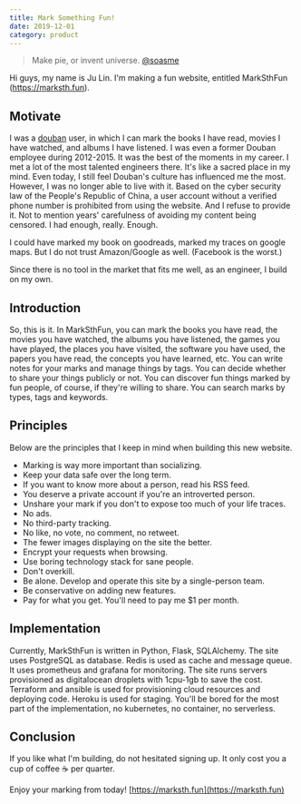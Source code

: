 ```yaml
---
title: Mark Something Fun!
date: 2019-12-01
category: product
---
```


> Make pie, or invent universe. [@soasme](https://www.douban.com/people/soasme/)

Hi guys, my name is Ju Lin. I'm making a fun website, entitled MarkSthFun (<https://marksth.fun>).

## Motivate

I was a [douban](https://www.douban.com) user, in which I can mark the books I have read, movies I have watched, and albums I have listened. I was even a former Douban employee during 2012-2015. It was the best of the moments in my career. I met a lot of the most talented engineers there. It's like a sacred place in my mind. Even today, I still feel Douban's culture has influenced me the most. However, I was no longer able to live with it. Based on the cyber security law of the People's Republic of China, a user account without a verified phone number is prohibited from using the website. And I refuse to provide it. Not to mention years' carefulness of avoiding my content being censored. I had enough, really. Enough.

I could have marked my book on goodreads, marked my traces on google maps. But I do not trust Amazon/Google as well. (Facebook is the worst.)

Since there is no tool in the market that fits me well, as an engineer, I build on my own.

## Introduction

So, this is it. In MarkSthFun, you can mark the books you have read, the movies you have watched,
the albums you have listened, the games you have played, the places you have visited, the software you have used, the papers you have read, the concepts you have learned, etc.
You can write notes for your marks and manage things by tags.
You can decide whether to share your things publicly or not.
You can discover fun things marked by fun people, of course, if they're willing to share.
You can search marks by types, tags and keywords.

## Principles

Below are the principles that I keep in mind when building this new website.

* Marking is way more important than socializing.
* Keep your data safe over the long term.
* If you want to know more about a person, read his RSS feed.
* You deserve a private account if you're an introverted person.
* Unshare your mark if you don't to expose too much of your life traces.
* No ads.
* No third-party tracking.
* No like, no vote, no comment, no retweet.
* The fewer images displaying on the site the better.
* Encrypt your requests when browsing.
* Use boring technology stack for sane people.
* Don't overkill.
* Be alone. Develop and operate this site by a single-person team.
* Be conservative on adding new features.
* Pay for what you get. You'll need to pay me $1 per month.

## Implementation

Currently, MarkSthFun is written in Python, Flask, SQLAlchemy. The site uses PostgreSQL as database. Redis is used as cache and message queue. It uses prometheus and grafana for monitoring. The site runs servers provisioned as digitalocean droplets with 1cpu-1gb to save the cost. Terraform and ansible is used for provisioning cloud resources and deploying code. Heroku is used for staging. You'll be bored for the most part of the implementation, no kubernetes, no container, no serverless.

## Conclusion

If you like what I'm building, do not hesitated signing up.
It only cost you a cup of coffee ☕ per quarter.

Enjoy your marking from today! [https://marksth.fun](https://marksth.fun)
